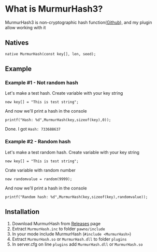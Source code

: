 # What is MurmurHash3?
MurmurHash3 is non-cryptographic hash function([Github](https://github.com/aappleby/smhasher/blob/master/src/MurmurHash3.cpp)), and my plugin allow working with it

## Natives
```pawn
native MurmurHash(const key[], len, seed);
```

## Example
### Example #1 - Not random hash
Let's make a test hash. Create variable with your key string
```pawn
new key[] = "This is test string";
```
And now we'll print a hash in the console
```pawn
printf("Hash: %d",MurmurHash(key,sizeof(key),0));
```
Done. I got `Hash: 733688637`

### Example #2 - Random hash
Let's make a test random hash. Create variable with your key string
```pawn
new key[] = "This is test string";
```
Crate variable with random number
```pawn
new randomvalue = random(9999);
```
And now we'll print a hash in the console
```pawn
printf("Random hash: %d",MurmurHash(key,sizeof(key),randomvalue));
```

## Installation
1. Download MurmurHash from [Releases](https://github.com/ShapeDev/MurmurHash3/releases) page
2. Extract `MurmurHash.inc` to folder `pawno/include`
3. In your mode include MurmurHash (`#include <MurmurHash>`)
4. Extract `MurmurHash.so` or `MurmurHash.dll` to folder `plugins`
5. In server.cfg on line `plugins` add `MurmurHash.dll` or `MurmurHash.so`
